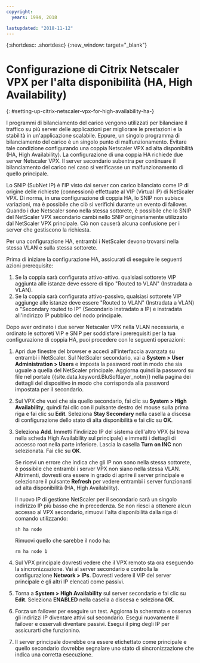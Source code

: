 ```yaml
---
copyright:
  years: 1994, 2018

lastupdated: "2018-11-12"
---
```


{:shortdesc: .shortdesc}
{:new_window: target="_blank"}

# Configurazione di Citrix Netscaler VPX per l'alta disponibilità (HA, High Availability)
{: #setting-up-citrix-netscaler-vpx-for-high-availability-ha-}

I programmi di bilanciamento del carico vengono utilizzati per bilanciare il traffico su più server delle applicazioni per migliorare le prestazioni e la stabilità in un'applicazione scalabile. Eppure, un singolo programma di bilanciamento del carico è un singolo punto di malfunzionamento. Evitare tale condizione configurando una coppia Netscaler VPX ad alta disponibilità (HA, High Availability). La configurazione di una coppia HA richiede due server Netscaler VPX. Il server secondario subentra per continuare il bilanciamento del carico nel caso si verificasse un malfunzionamento di quello principale. 

Lo SNIP (SubNet IP) è l'IP visto dai server con carico bilanciato come IP di origine delle richieste (connessioni) effettuate al VIP (Virtual IP) di NetScaler VPX. Di norma, in una configurazione di coppia HA, lo SNIP non subisce variazioni, ma è possibile che ciò si verifichi durante un evento di failover. Quando i due Netscaler sono nella stessa sottorete, è possibile che lo SNIP del NetScaler VPX secondario cambi nello SNIP originariamente utilizzato dal NetScaler VPX principale. Ciò non causerà alcuna confusione per i server che gestiscono la richiesta.

Per una configurazione HA, entrambi i NetScaler devono trovarsi nella stessa VLAN e sulla stessa sottorete.

Prima di iniziare la configurazione HA, assicurati di eseguire le seguenti azioni prerequisite:

1. Se la coppia sarà configurata attivo-attivo. qualsiasi sottorete VIP aggiunta alle istanze deve essere di tipo "Routed to VLAN" (Instradata a VLAN).
2. Se la coppia sarà configurata attivo-passivo, qualsiasi sottorete VIP aggiunge alle istanze deve essere "Routed to VLAN" (Instradata a VLAN) o "Secondary routed to IP" (Secondario instradato a IP) e instradata all'indirizzo IP pubblico del nodo principale.

Dopo aver ordinato i due server Netscaler VPX nella VLAN necessaria, e ordinato le sottoreti VIP e SNIP per soddisfare i prerequisiti per la tua configurazione di coppia HA, puoi procedere con le seguenti operazioni:

1. Apri due finestre del browser e accedi all'interfaccia avanzata su entrambi i NetScaler. Sul NetScaler secondario, vai a **System > User Administration > Users** e imposta la password root in modo che sia uguale a quella del NetScaler principale. Aggiorna quindi la password su file nel portale {{site.data.keyword.BluSoftlayer_notm}} nella pagina dei dettagli del dispositivo in modo che corrisponda alla password impostata per il secondario.

2. Sul VPX che vuoi che sia quello secondario, fai clic su **System > High Availability**, quindi fai clic con il pulsante destro del mouse sulla prima riga e fai clic su **Edit**. Seleziona **Stay Secondary** nella casella a discesa di configurazione dello stato di alta disponibilità e fai clic su **OK**.

3. Seleziona **Add**. Immetti l'indirizzo IP del sistema dell'altro VPX (si trova nella scheda High Availability sul principale) e immetti i dettagli di accesso root nella parte inferiore. Lascia la casella **Turn on INC** non selezionata. Fai clic su **OK**. 
	
	Se ricevi un errore che indica che gli IP non sono nella stessa sottorete, è possibile che entrambi i server VPX non siano nella stessa VLAN. Altrimenti, dovresti ora essere in grado di aprire il server principale e selezionare il pulsante **Refresh** per vedere entrambi i server funzionanti ad alta disponibilità (HA, High Availability). 

	Il nuovo IP di gestione NetScaler per il secondario sarà un singolo indirizzo IP più basso che in precedenza. Se non riesci a ottenere alcun accesso al VPX secondario, rimuovi l'alta disponibilità dalla riga di comando utilizzando:

	`sh ha node`

	Rimuovi quello che sarebbe il nodo ha:
	
	`rm ha node 1`

4. Sul VPX principale dovresti vedere che il VPX remoto sta ora eseguendo la sincronizzazione. Vai al server secondario e controlla la configurazione **Network > IPs**. Dovresti vedere il VIP del server principale e gli altri IP elencati come passivi.

6. Torna a **System > High Availability** sul server secondario e fai clic su **Edit**. Seleziona **ENABLED** nella casella a discesa e seleziona **OK**.

7. Forza un failover per eseguire un test. Aggiorna la schermata e osserva gli indirizzi IP diventare attivi sul secondario. Esegui nuovamente il failover e osservali diventare passivi. Esegui il ping degli IP per assicurarti che funzionino.

8. Il server principale dovrebbe ora essere etichettato come principale e quello secondario dovrebbe segnalare uno stato di sincronizzazione che indica una corretta esecuzione.
